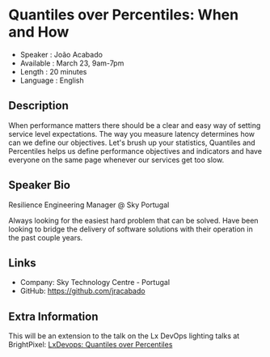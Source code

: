 Quantiles over Percentiles: When and How
=========================

* Speaker   : João Acabado
* Available : March 23, 9am-7pm
* Length    : 20 minutes
* Language  : English

Description
-----------

When performance matters there should be a clear and easy way of setting service level expectations. The way you measure latency determines how can we define our objectives.
Let's brush up your statistics, Quantiles and Percentiles helps us define performance objectives and indicators and have everyone on the same page whenever our services get too slow.

Speaker Bio
-----------

Resilience Engineering Manager @ Sky Portugal

Always looking for the easiest hard problem that can be solved. Have been looking to bridge the delivery of software solutions with their operation in the past couple years.  

Links
-----

* Company: Sky Technology Centre - Portugal
* GitHub: https://github.com/jracabado

Extra Information
-----------------

This will be an extension to the talk on the Lx DevOps lighting talks at BrightPixel: [LxDevops: Quantiles over Percentiles](https://www.youtube.com/watch?v=zBQtgtCOD3Q)
